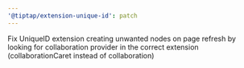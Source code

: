 ```yaml
---
'@tiptap/extension-unique-id': patch
---
```


Fix UniqueID extension creating unwanted nodes on page refresh by looking for collaboration provider in the correct extension (collaborationCaret instead of collaboration)
